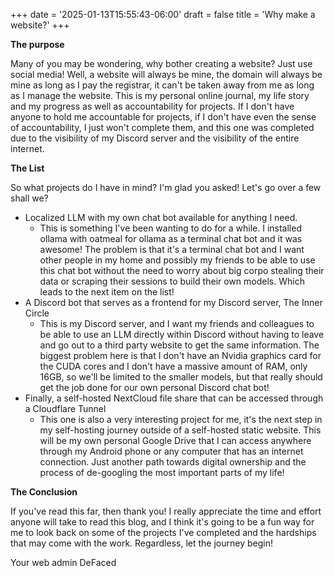 +++
date = '2025-01-13T15:55:43-06:00'
draft = false
title = 'Why make a website?'
+++

**The purpose**

Many of you may be wondering, why bother creating a website? Just use social media! Well, a website will always be mine, the domain will always be mine as long as I pay the registrar, it can't be taken away from me as long as I manage the website. This is my personal online journal, my life story and my progress as well as accountability for projects. If I don't have anyone to hold me accountable for projects, if I don't have even the sense of accountability, I just won't complete them, and this one was completed due to the visibility of my Discord server and the visibility of the entire internet.

**The List**

So what projects do I have in mind? I'm glad you asked! Let's go over a few shall we?
- Localized LLM with my own chat bot available for anything I need.
	- This is something I've been wanting to do for a while. I installed ollama with oatmeal for ollama as a terminal chat bot and it was awesome! The problem is that it's a terminal chat bot and I want other people in my home and possibly my friends to be able to use this chat bot without the need to worry about big corpo stealing their data or scraping their sessions to build their own models. Which leads to the next item on the list!
- A Discord bot that serves as a frontend for my Discord server, The Inner Circle
	- This is my Discord server, and I want my friends and colleagues to be able to use an LLM directly within Discord without having to leave and go out to a third party website to get the same information. The biggest problem here is that I don't have an Nvidia graphics card for the CUDA cores and I don't have a massive amount of RAM, only 16GB, so we'll be limited to the smaller models, but that really should get the job done for our own personal Discord chat bot!
- Finally, a self-hosted NextCloud file share that can be accessed through a Cloudflare Tunnel
	- This one is also a very interesting project for me, it's the next step in my self-hosting journey outside of a self-hosted static website. This will be my own personal Google Drive that I can access anywhere through my Android phone or any computer that has an internet connection. Just another path towards digital ownership and the process of de-googling the most important parts of my life!

**The Conclusion**

If you've read this far, then thank you! I really appreciate the time and effort anyone will take to read this blog, and I think it's going to be a fun way for me to look back on some of the projects I've completed and the hardships that may come with the work. Regardless, let the journey begin! 

Your web admin DeFaced